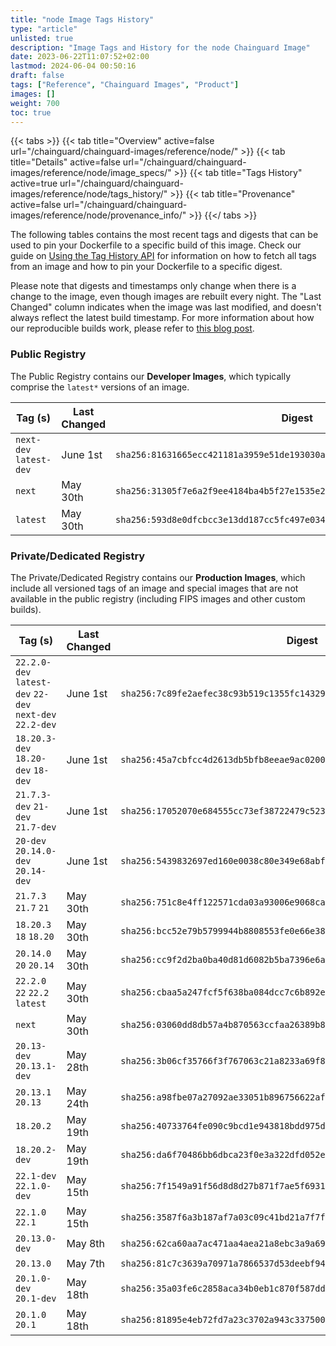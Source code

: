 ```yaml
---
title: "node Image Tags History"
type: "article"
unlisted: true
description: "Image Tags and History for the node Chainguard Image"
date: 2023-06-22T11:07:52+02:00
lastmod: 2024-06-04 00:50:16
draft: false
tags: ["Reference", "Chainguard Images", "Product"]
images: []
weight: 700
toc: true
---
```


{{< tabs >}}
{{< tab title="Overview" active=false url="/chainguard/chainguard-images/reference/node/" >}}
{{< tab title="Details" active=false url="/chainguard/chainguard-images/reference/node/image_specs/" >}}
{{< tab title="Tags History" active=true url="/chainguard/chainguard-images/reference/node/tags_history/" >}}
{{< tab title="Provenance" active=false url="/chainguard/chainguard-images/reference/node/provenance_info/" >}}
{{</ tabs >}}

The following tables contains the most recent tags and digests that can be used to pin your Dockerfile to a specific build of this image. Check our guide on [Using the Tag History API](/chainguard/chainguard-images/using-the-tag-history-api/) for information on how to fetch all tags from an image and how to pin your Dockerfile to a specific digest.

Please note that digests and timestamps only change when there is a change to the image, even though images are rebuilt every night. The "Last Changed" column indicates when the image was last modified, and doesn't always reflect the latest build timestamp. For more information about how our reproducible builds work, please refer to [this blog post](https://www.chainguard.dev/unchained/reproducing-chainguards-reproducible-image-builds).

### Public Registry
The Public Registry contains our **Developer Images**, which typically comprise the `latest*` versions of an image.

| Tag (s)                  | Last Changed | Digest                                                                    |
|--------------------------|--------------|---------------------------------------------------------------------------|
|  `next-dev` `latest-dev` | June 1st     | `sha256:81631665ecc421181a3959e51de193030a52128ce10f904e3d70b33d7beeb0ea` |
|  `next`                  | May 30th     | `sha256:31305f7e6a2f9ee4184ba4b5f27e1535e259ee73a1cce89550afb30ef8cc57f4` |
|  `latest`                | May 30th     | `sha256:593d8e0dfcbcc3e13dd187cc5fc497e034c713a5a5a8813139409ef8c38673f4` |


### Private/Dedicated Registry
The Private/Dedicated Registry contains our **Production Images**, which include all versioned tags of an image and special images that are not available in the public registry (including FIPS images and other custom builds).

| Tag (s)                                                   | Last Changed | Digest                                                                    |
|-----------------------------------------------------------|--------------|---------------------------------------------------------------------------|
|  `22.2.0-dev` `latest-dev` `22-dev` `next-dev` `22.2-dev` | June 1st     | `sha256:7c89fe2aefec38c93b519c1355fc14329c8773abc0196342cb298ef43c6d06ef` |
|  `18.20.3-dev` `18.20-dev` `18-dev`                       | June 1st     | `sha256:45a7cbfcc4d2613db5bfb8eeae9ac0200925feb3df85e893be63b2ba60886029` |
|  `21.7.3-dev` `21-dev` `21.7-dev`                         | June 1st     | `sha256:17052070e684555cc73ef38722479c52338c64e8df308192ae7de30c54544ed5` |
|  `20-dev` `20.14.0-dev` `20.14-dev`                       | June 1st     | `sha256:5439832697ed160e0038c80e349e68abfba70e64076c50d980dd5122625b08c5` |
|  `21.7.3` `21.7` `21`                                     | May 30th     | `sha256:751c8e4ff122571cda03a93006e9068caee3b268bb868541e426fb7ca3f63154` |
|  `18.20.3` `18` `18.20`                                   | May 30th     | `sha256:bcc52e79b5799944b8808553fe0e66e3841687baa0eae30917450de2cc6a5729` |
|  `20.14.0` `20` `20.14`                                   | May 30th     | `sha256:cc9f2d2ba0ba40d81d6082b5ba7396e6ace4540152bd804dd7aef6db5618720a` |
|  `22.2.0` `22` `22.2` `latest`                            | May 30th     | `sha256:cbaa5a247fcf5f638ba084dcc7c6b892e2dbc6ea49ae7b70327d010c6034f860` |
|  `next`                                                   | May 30th     | `sha256:03060dd8db57a4b870563ccfaa26389b806a7e079fdb6b8e4155a254e6844fc2` |
|  `20.13-dev` `20.13.1-dev`                                | May 28th     | `sha256:3b06cf35766f3f767063c21a8233a69f89a7d7fa4a4053f7a1210feefcbdc639` |
|  `20.13.1` `20.13`                                        | May 24th     | `sha256:a98fbe07a27092ae33051b896756622af2c5bea88f4f45ab851613a823e2b0b1` |
|  `18.20.2`                                                | May 19th     | `sha256:40733764fe090c9bcd1e943818bdd975d5ee17e7a4d579f320c7a363ae8f6f74` |
|  `18.20.2-dev`                                            | May 19th     | `sha256:da6f70486bb6dbca23f0e3a322dfd052e57c8a8ecf44e6778b13029f3eaa7066` |
|  `22.1-dev` `22.1.0-dev`                                  | May 15th     | `sha256:7f1549a91f56d8d8d27b871f7ae5f693157ac7be75bfd941d1dff48f84104600` |
|  `22.1.0` `22.1`                                          | May 15th     | `sha256:3587f6a3b187af7a03c09c41bd21a7f7fc75c5f07108299d3aec281c6ffbae76` |
|  `20.13.0-dev`                                            | May 8th      | `sha256:62ca60aa7ac471aa4aea21a8ebc3a9a69f652fbc5ab1f22dfe423fb4c4e53e9a` |
|  `20.13.0`                                                | May 7th      | `sha256:81c7c3639a70971a7866537d53deebf94b3eedd1e927034493d47c229ebe9656` |
|  `20.1.0-dev` `20.1-dev`                                  | May 18th     | `sha256:35a03fe6c2858aca34b0eb1c870f587ddaf949a8d3ae137f2731f56f6d7fde21` |
|  `20.1.0` `20.1`                                          | May 18th     | `sha256:81895e4eb72fd7a23c3702a943c3375002ca7d91d09c20d3d3c5a6bb9f6973b3` |

